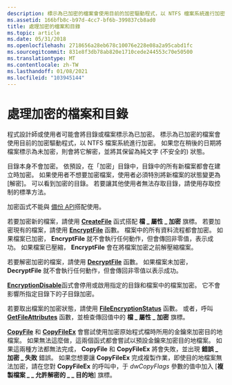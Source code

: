 ```yaml
---
description: 標示為已加密的檔案會使用目前的加密驅動程式，以 NTFS 檔案系統進行加密。
ms.assetid: 166bfb8c-b97d-4cc7-bf6b-399837cb8ad0
title: 處理加密的檔案和目錄
ms.topic: article
ms.date: 05/31/2018
ms.openlocfilehash: 2718656a28eb678c10076e228e08a2a95cabd1fc
ms.sourcegitcommit: 831e8f3db78ab820e1710cede244553c70e50500
ms.translationtype: MT
ms.contentlocale: zh-TW
ms.lasthandoff: 01/08/2021
ms.locfileid: "103945144"
---
```

# <a name="handling-encrypted-files-and-directories"></a>處理加密的檔案和目錄

程式設計師或使用者可能會將目錄或檔案標示為已加密。 標示為已加密的檔案會使用目前的加密驅動程式，以 NTFS 檔案系統進行加密。 如果您在稍後的日期將檔案標示為未加密，則會將它解密，並將其保留為純文字 (不安全的) 狀態。

目錄本身不會加密。 依預設，在「加密」目錄中，目錄中的所有新檔案都會在建立時加密。 如果使用者不想要加密檔案，使用者必須特別將新檔案的狀態變更為 [解密]。 可以看到加密的目錄。 若要讓其他使用者無法存取目錄，請使用存取控制的標準方法。

加密函式不能與 [備份 API](/windows/desktop/Backup/backup)搭配使用。

若要加密新的檔案，請使用 [**CreateFile**](/windows/desktop/api/FileAPI/nf-fileapi-createfilea) 函式搭配 **檔 \_ 屬性 \_ 加密** 旗標。 若要加密現有的檔案，請使用 [**EncryptFile**](/windows/desktop/api/WinBase/nf-winbase-encryptfilea) 函數。 檔案中的所有資料流程都會加密。 如果檔案已加密， **EncryptFile** 就不會執行任何動作，但會傳回非零值，表示成功。 如果檔案已壓縮， **EncryptFile** 會在將檔案加密之前解壓縮檔案。

若要解密加密的檔案，請使用 [**DecryptFile**](/windows/desktop/api/WinBase/nf-winbase-decryptfilea) 函數。 如果檔案未加密， **DecryptFile** 就不會執行任何動作，但會傳回非零值以表示成功。

[**EncryptionDisable**](/windows/desktop/api/WinEfs/nf-winefs-encryptiondisable)函式會停用或啟用指定的目錄和檔案中的檔案加密。 它不會影響所指定目錄下的子目錄加密。

若要取出檔案的加密狀態，請使用 [**FileEncryptionStatus**](/windows/desktop/api/WinBase/nf-winbase-fileencryptionstatusa) 函數。 或者，呼叫 [**GetFileAttributes**](/windows/desktop/api/FileAPI/nf-fileapi-getfileattributesa) 函數，並檢查傳回值中的 **檔 \_ 屬性 \_ 加密** 旗標。

[**CopyFile**](/windows/desktop/api/WinBase/nf-winbase-copyfile) 和 [**CopyFileEx**](/windows/desktop/api/WinBase/nf-winbase-copyfileexa) 會嘗試使用加密原始程式檔時所用的金鑰來加密目的地檔案。 如果無法這麼做，這兩個函式都會嘗試以預設金鑰來加密目的地檔案。 如果這兩種方法都無法完成， **CopyFile** 和 **CopyFileEx** 將會失敗，並出現 **錯誤 \_ 加密 \_ 失敗** 錯誤。 如果您想要讓 **CopyFileEx** 完成複製作業，即使目的地檔案無法加密，請在您對 **CopyFileEx** 的呼叫中，于 *dwCopyFlags* 參數的值中加入 [**複製檔案 \_ \_ 允許解密的 \_ \_ 目的地**] 旗標。

 

 
